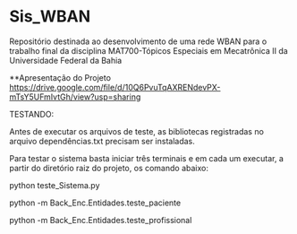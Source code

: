 # Sis_WBAN
Repositório destinada ao desenvolvimento de uma rede WBAN para o trabalho final da disciplina MAT700-Tópicos Especiais em Mecatrônica II da Universidade Federal da Bahia

**Apresentação do Projeto
https://drive.google.com/file/d/10Q6PvuTqAXRENdevPX-mTsY5UFmIvtGh/view?usp=sharing

TESTANDO:

Antes de executar os arquivos de teste, as bibliotecas registradas no arquivo dependências.txt precisam ser instaladas. 

Para testar o sistema basta iniciar três terminais e em cada um executar, a partir do diretório raiz do projeto, os comando abaixo:

python teste_Sistema.py

python -m Back_Enc.Entidades.teste_paciente

python -m Back_Enc.Entidades.teste_profissional
